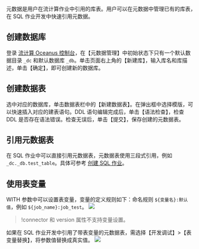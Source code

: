 元数据是用户在流计算作业中引用的库表。用户可以在元数据中管理已有的库表，在 SQL 作业开发中快速引用元数据。

## 创建数据库
登录 [流计算 Oceanus 控制台](https://console.cloud.tencent.com/oceanus )，在【元数据管理】中初始状态下只有一个默认数据目录 `_dc` 和默认数据库 `_db`。单击页面右上角的【新建库】，输入库名和库描述，单击【确定】，即可创建新的数据库。

## 创建数据表
选中对应的数据库，单击数据表栏中的【新建数据表】。在弹出框中选择模版，可以快速插入对应的建表语句。DDL 语句编辑完成后，单击【语法检查】，检查 DDL 是否存在语法错误。检查无误后，单击【提交】，保存创建的元数据表。

## 引用元数据表
在 SQL 作业中可以直接引用元数据表，元数据表使用三段式引用，例如 `_dc._db.test_table`。具体可参考 [创建 SQL 作业](https://cloud.tencent.com/document/product/849/48301)。

## 使用表变量
WITH 参数中可以设置表变量，变量的定义规则如下：命名规则 `${变量名}:默认值`，例如 `${job_name}:job_test`。
![](https://main.qcloudimg.com/raw/6dcf1f2fb28c7e9d09d1dd3535018a58.png)
> !connector 和 version 属性不支持变量设置。

如果在 SQL 作业开发中引用了带表变量的元数据表，需选择【开发调试】>【表变量替换】，将参数值替换成真实值。
![](https://main.qcloudimg.com/raw/44e09e86f325137e5eb2a04e472465a7.png)
